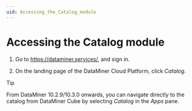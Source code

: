 ```yaml
---
uid: Accessing_the_Catalog_module
---
```


# Accessing the Catalog module

1. Go to <https://dataminer.services/>, and sign in.

1. On the landing page of the DataMiner Cloud Platform, click *Catalog*.

> [!TIP]
> From DataMiner 10.2.9/10.3.0 onwards, you can navigate directly to the catalog from DataMiner Cube by selecting *Catalog* in the *Apps* pane.
